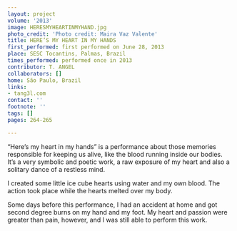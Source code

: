 ```yaml
---
layout: project
volume: '2013'
image: HERESMYHEARTINMYHAND.jpg
photo_credit: 'Photo credit: Maira Vaz Valente'
title: HERE’S MY HEART IN MY HANDS
first_performed: first performed on June 28, 2013
place: SESC Tocantins, Palmas, Brazil
times_performed: performed once in 2013
contributor: T. ANGEL
collaborators: []
home: São Paulo, Brazil
links:
- tang3l.com
contact: ''
footnote: ''
tags: []
pages: 264-265

---
```


“Here’s my heart in my hands” is a performance about those memories responsible for keeping us alive, like the blood running inside our bodies. It’s a very symbolic and poetic work, a raw exposure of my heart and also a solitary dance of a restless mind.

I created some little ice cube hearts using water and my own blood. The action took place while the hearts melted over my body.

Some days before this performance, I had an accident at home and got second degree burns on my hand and my foot. My heart and passion were greater than pain, however, and I was still able to perform this work.
